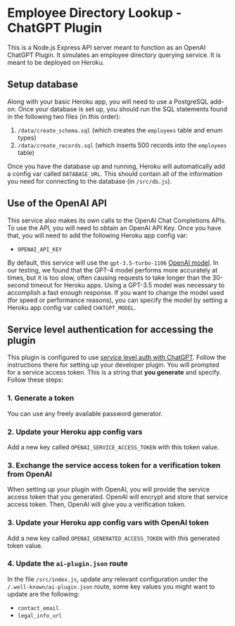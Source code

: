 # Employee Directory Lookup - ChatGPT Plugin

This is a Node.js Express API server meant to function as an OpenAI ChatGPT Plugin. It simulates an employee directory querying service. It is meant to be deployed on Heroku.

## Setup database

Along with your basic Heroku app, you will need to use a PostgreSQL add-on. Once your database is set up, you should run the SQL statements found in the following two files (in this order):

1. `/data/create_schema.sql` (which creates the `employees` table and enum types)
2. `/data/create_records.sql` (which inserts 500 records into the `employees` table)

Once you have the database up and running, Heroku will automatically add a config var called `DATABASE_URL`. This should contain all of the information you need for connecting to the database (in `/src/db.js`).

## Use of the OpenAI API

This service also makes its own calls to the OpenAI Chat Completions APIs. To use the API, you will need to obtain an OpenAI API Key. Once you have that, you will need to add the following Heroku app config var:

- `OPENAI_API_KEY`

By default, this service will use the `gpt-3.5-turbo-1106` [OpenAI model](https://platform.openai.com/docs/models/overview). In our testing, we found that the GPT-4 model performs more accurately at times, but it is too slow, often causing requests to take longer than the 30-second timeout for Heroku apps. Using a GPT-3.5 model was necessary to accomplish a fast enough response. If you want to change the model used (for speed or performance reasons), you can specify the model by setting a Heroku app config var called `CHATGPT_MODEL`.

## Service level authentication for accessing the plugin

This plugin is configured to use [service level auth with ChatGPT](https://platform.openai.com/docs/plugins/authentication). Follow the instructions there for setting up your developer plugin. You will prompted for a service access token. This is a string that **you generate** and specify. Follow these steps:

### 1. Generate a token

You can use any freely available password generator.

### 2. Update your Heroku app config vars

Add a new key called `OPENAI_SERVICE_ACCESS_TOKEN` with this token value.

### 3. Exchange the service access token for a verification token from OpenAI

When setting up your plugin with OpenAI, you will provide the service access token that you generated. OpenAI will encrypt and store that service access token. Then, OpenAI will give you a verification token.

### 3. Update your Heroku app config vars with OpenAI token

Add a new key called `OPENAI_GENERATED_ACCESS_TOKEN` with this generated token value.

### 4. Update the `ai-plugin.json` route

In the file `/src/index.js`, update any relevant configuration under the `/.well-known/ai-plugin.json` route, some key values you might want to update are the following:

- `contact_email`
- `legal_info_url`

